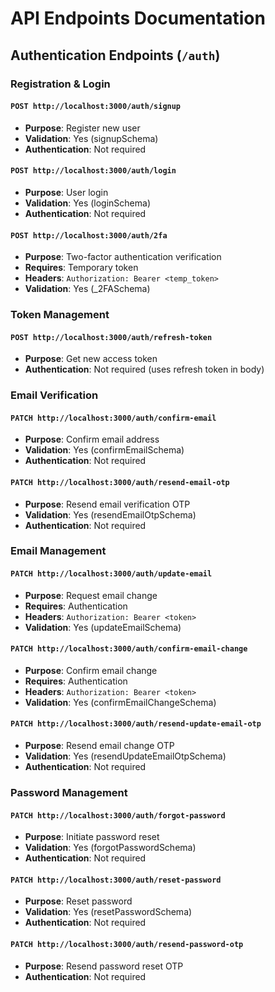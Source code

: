 # API Endpoints Documentation

## Authentication Endpoints (`/auth`)

### Registration & Login

#### `POST http://localhost:3000/auth/signup`

- **Purpose**: Register new user
- **Validation**: Yes (signupSchema)
- **Authentication**: Not required

#### `POST http://localhost:3000/auth/login`

- **Purpose**: User login
- **Validation**: Yes (loginSchema)
- **Authentication**: Not required

#### `POST http://localhost:3000/auth/2fa`

- **Purpose**: Two-factor authentication verification
- **Requires**: Temporary token
- **Headers**: `Authorization: Bearer <temp_token>`
- **Validation**: Yes (\_2FASchema)

### Token Management

#### `POST http://localhost:3000/auth/refresh-token`

- **Purpose**: Get new access token
- **Authentication**: Not required (uses refresh token in body)

### Email Verification

#### `PATCH http://localhost:3000/auth/confirm-email`

- **Purpose**: Confirm email address
- **Validation**: Yes (confirmEmailSchema)
- **Authentication**: Not required

#### `PATCH http://localhost:3000/auth/resend-email-otp`

- **Purpose**: Resend email verification OTP
- **Validation**: Yes (resendEmailOtpSchema)
- **Authentication**: Not required

### Email Management

#### `PATCH http://localhost:3000/auth/update-email`

- **Purpose**: Request email change
- **Requires**: Authentication
- **Headers**: `Authorization: Bearer <token>`
- **Validation**: Yes (updateEmailSchema)

#### `PATCH http://localhost:3000/auth/confirm-email-change`

- **Purpose**: Confirm email change
- **Requires**: Authentication
- **Headers**: `Authorization: Bearer <token>`
- **Validation**: Yes (confirmEmailChangeSchema)

#### `PATCH http://localhost:3000/auth/resend-update-email-otp`

- **Purpose**: Resend email change OTP
- **Validation**: Yes (resendUpdateEmailOtpSchema)
- **Authentication**: Not required

### Password Management

#### `PATCH http://localhost:3000/auth/forgot-password`

- **Purpose**: Initiate password reset
- **Validation**: Yes (forgotPasswordSchema)
- **Authentication**: Not required

#### `PATCH http://localhost:3000/auth/reset-password`

- **Purpose**: Reset password
- **Validation**: Yes (resetPasswordSchema)
- **Authentication**: Not required

#### `PATCH http://localhost:3000/auth/resend-password-otp`

- **Purpose**: Resend password reset OTP
- **Authentication**: Not required

```
